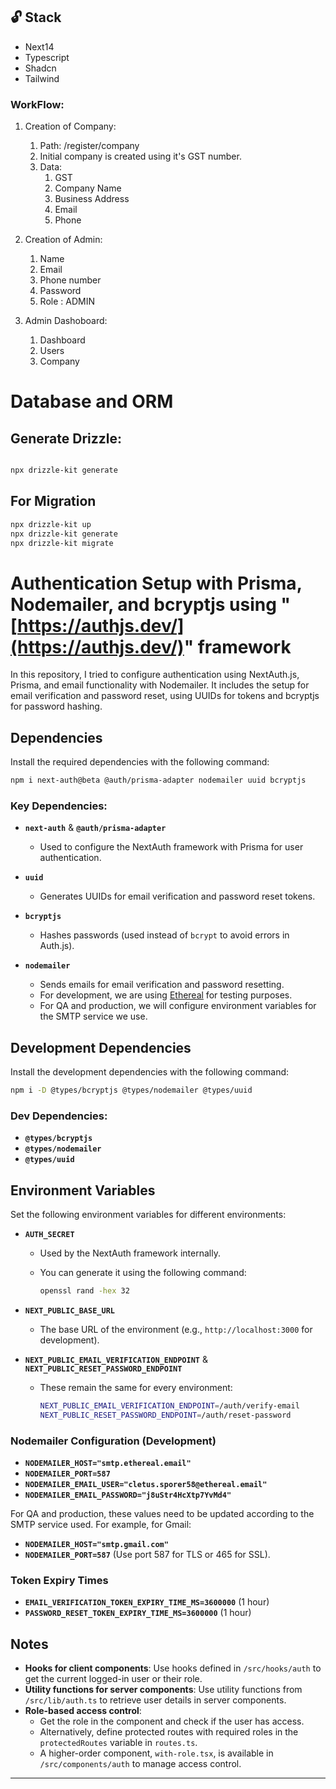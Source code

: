 ## 🔓 Stack
- Next14
- Typescript
- Shadcn
- Tailwind



### WorkFlow:

1. Creation of Company:
    1. Path: /register/company
    2. Initial company is created using it's GST number.
    3. Data: 
        1. GST
        2. Company Name
        3. Business Address
        4. Email
        5. Phone
        
2. Creation of Admin:
    1. Name
    2. Email
    3. Phone number
    4. Password
    5. Role : ADMIN
3. Admin Dashoboard:
    1. Dashboard
    2. Users
    3. Company



# Database and ORM

## Generate Drizzle:

```bash

npx drizzle-kit generate
```

## For Migration

```bash
npx drizzle-kit up
npx drizzle-kit generate
npx drizzle-kit migrate
```


# Authentication Setup with Prisma, Nodemailer, and bcryptjs using "[https://authjs.dev/](https://authjs.dev/)" framework

In this repository, I tried to configure authentication using NextAuth.js, Prisma, and email functionality with Nodemailer. It includes the setup for email verification and password reset, using UUIDs for tokens and bcryptjs for password hashing.

## Dependencies

Install the required dependencies with the following command:

```bash
npm i next-auth@beta @auth/prisma-adapter nodemailer uuid bcryptjs
```

### Key Dependencies:

- **`next-auth`** & **`@auth/prisma-adapter`**
  - Used to configure the NextAuth framework with Prisma for user authentication.

- **`uuid`**
  - Generates UUIDs for email verification and password reset tokens.

- **`bcryptjs`**
  - Hashes passwords (used instead of `bcrypt` to avoid errors in Auth.js).

- **`nodemailer`**
  - Sends emails for email verification and password resetting.
  - For development, we are using [Ethereal](https://ethereal.email/create) for testing purposes.
  - For QA and production, we will configure environment variables for the SMTP service we use.

## Development Dependencies

Install the development dependencies with the following command:

```bash
npm i -D @types/bcryptjs @types/nodemailer @types/uuid
```

### Dev Dependencies:

- **`@types/bcryptjs`**
- **`@types/nodemailer`**
- **`@types/uuid`**

## Environment Variables

Set the following environment variables for different environments:

- **`AUTH_SECRET`**
  - Used by the NextAuth framework internally.
  - You can generate it using the following command:

    ```bash
    openssl rand -hex 32
    ```

- **`NEXT_PUBLIC_BASE_URL`**
  - The base URL of the environment (e.g., `http://localhost:3000` for development).

- **`NEXT_PUBLIC_EMAIL_VERIFICATION_ENDPOINT`** & **`NEXT_PUBLIC_RESET_PASSWORD_ENDPOINT`**
  - These remain the same for every environment:

    ```bash
    NEXT_PUBLIC_EMAIL_VERIFICATION_ENDPOINT=/auth/verify-email
    NEXT_PUBLIC_RESET_PASSWORD_ENDPOINT=/auth/reset-password
    ```

### Nodemailer Configuration (Development)

- **`NODEMAILER_HOST="smtp.ethereal.email"`**
- **`NODEMAILER_PORT=587`**
- **`NODEMAILER_EMAIL_USER="cletus.sporer58@ethereal.email"`**
- **`NODEMAILER_EMAIL_PASSWORD="j8uStr4HcXtp7YvMd4"`**

For QA and production, these values need to be updated according to the SMTP service used. For example, for Gmail:

- **`NODEMAILER_HOST="smtp.gmail.com"`**
- **`NODEMAILER_PORT=587`** (Use port 587 for TLS or 465 for SSL).

### Token Expiry Times

- **`EMAIL_VERIFICATION_TOKEN_EXPIRY_TIME_MS=3600000`** (1 hour)
- **`PASSWORD_RESET_TOKEN_EXPIRY_TIME_MS=3600000`** (1 hour)

## Notes

- **Hooks for client components**: Use hooks defined in `/src/hooks/auth` to get the current logged-in user or their role.
- **Utility functions for server components**: Use utility functions from `/src/lib/auth.ts` to retrieve user details in server components.
- **Role-based access control**:
  - Get the role in the component and check if the user has access.
  - Alternatively, define protected routes with required roles in the `protectedRoutes` variable in `routes.ts`.
  - A higher-order component, `with-role.tsx`, is available in `/src/components/auth` to manage access control.

---




